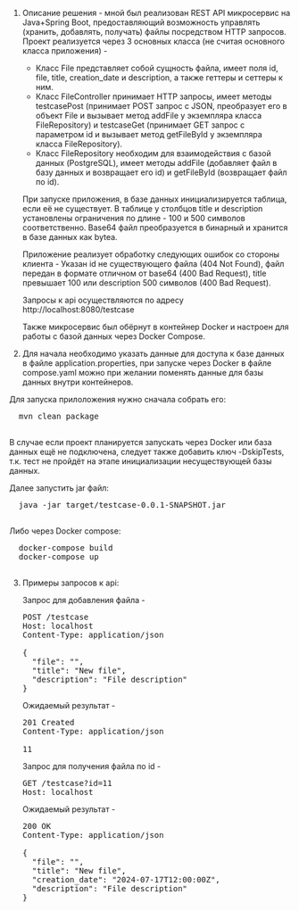 1. Описание решения - мной был реализован REST API микросервис на Java+Spring Boot, предоставляющий возможность управлять (хранить, добавлять, получать) файлы посредством HTTP запросов.
   Проект реализуется через 3 основных класса (не считая основного класса приложения) -
   - Класс File представляет собой сущность файла, имеет поля id, file, title, creation_date и description, а также геттеры и сеттеры к ним.
   - Класс FileController принимает HTTP запросы, имеет методы testcasePost (принимает POST запрос с JSON, преобразует его в объект File и вызывает метод addFile у экземпляра класса FileRepository) и testcaseGet (принимает GET запрос с параметром id и вызывает метод getFileById у экземпляра класса FileRepository).
   - Класс FileRepository необходим для взаимодействия с базой данных (PostgreSQL), имеет методы addFile (добавляет файл в базу данных и возвращает его id) и getFileById (возвращает файл по id).

   При запуске приложения, в базе данных инициализируется таблица, если её не существует. В таблице у столбцов title и description установлены ограничения по длине - 100 и 500 символов соответственно. Base64 файл преобразуется в бинарный     и хранится в базе данных как bytea.

   Приложение реализует обработку следующих ошибок со стороны клиента - Указан id не существующего файла (404 Not Found), файл передан в формате отличном от base64 (400 Bad Request), title превышает 100 или description 500 символов (400      Bad Request).
  
   Запросы к api осуществляются по адресу http://localhost:8080/testcase
  
   Также микросервис был обёрнут в контейнер Docker и настроен для работы с базой данных через Docker Compose.

2. Для начала необходимо указать данные для доступа к базе данных в файле application.properties, при запуске через Docker в файле compose.yaml можно при желании поменять данные для базы данных внутри контейнеров.

  Для запуска прилоложения нужно сначала собрать его:
  <pre>
  mvn clean package
  </pre>
  В случае если проект планируется запускать через Docker или база данных ещё не подключена, следует также добавить ключ -DskipTests, т.к. тест не пройдёт на этапе инициализации несуществующей базы данных.
  
  Далее запустить jar файл:
  <pre>
  java -jar target/testcase-0.0.1-SNAPSHOT.jar
  </pre>
  
  Либо через Docker compose:
  <pre>
  docker-compose build
  docker-compose up
  </pre>


3. Примеры запросов к api:

   Запрос для добавления файла -  
   <pre>
   POST /testcase  
   Host: localhost  
   Content-Type: application/json  
  
   {  
     "file": "<base64-encoded file>",  
     "title": "New file",  
     "description": "File description"  
   }  
   </pre>
   Ожидаемый результат -  
   <pre>
   201 Created  
   Content-Type: application/json  
  
   11  
   </pre>
  
   Запрос для получения файла по id -  
   <pre>
   GET /testcase?id=11  
   Host: localhost  
   </pre>
     
   Ожидаемый результат -  
   <pre>
   200 OK  
   Content-Type: application/json  
  
   {  
     "file": "<base64-encoded file>",  
     "title": "New file",  
     "creation_date": "2024-07-17T12:00:00Z",  
     "description": "File description"  
   }  
   </pre>


   
